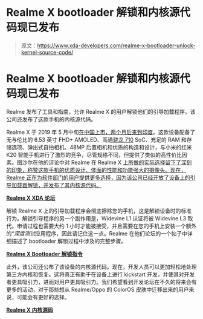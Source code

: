 # Realme X bootloader 解锁和内核源代码现已发布

> 原文：<https://www.xda-developers.com/realme-x-bootloader-unlock-kernel-source-code/>

# Realme X bootloader 解锁和内核源代码现已发布

Realme 发布了工具和指南，允许 Realme X 的用户解锁他们的引导加载程序。该公司还发布了这款手机的内核源代码。

Realme X 于 2019 年 5 月中旬[在中国上市，](https://www.xda-developers.com/realme-x-pop-up-camera-in-display-fingerprint-vooc-snapdragon-710/)[两个月后来到印度](https://www.xda-developers.com/realme-x-india-pop-up-camera-notchless-48mp-3i/)。这款设备配备了无与伦比的 6.53 英寸 FHD+ AMOLED、高通[骁龙 710](https://www.xda-developers.com/tag/qualcomm-snapdragon-710/) SoC、充足的 RAM 和存储选项、弹出式自拍相机、48MP 后置相机和优质的构造和设计，与小米的红米 K20 智能手机进行了激烈的竞争，尽管规格不同，但提供了类似的高性价比因素。图沙尔在他的评论中对 Realme 在 Realme X [上所做的实际选择留下了深刻的印象，称赞这款手机的优质设计、体面的性能和功能强大的摄像头。现在，Realme 正在为软件部门的用户提供更多选择，因为该公司已经开放了设备上的引导加载器解锁，并发布了其内核源代码。](https://www.xda-developers.com/realme-x-review-premium-affordable/)

**[Realme X XDA 论坛](https://forum.xda-developers.com/realme-x)**

解锁 Realme X 上的引导加载程序会彻底擦除您的手机，这是解锁设备时的标准行为。解锁引导程序的另一个副作用是，Widevine L1 认证将被 Widevine L3 取代。申请过程也需要大约 1 小时才能被接受，并且需要在您的手机上安装一个额外的“*深度测试*应用程序，因此请记住这一点。Realme 在他们论坛的一个帖子中详细描述了 bootloader 解锁过程中涉及的完整步骤。

**[Realme X Bootloader 解锁指令](https://c.realme.com/in/post-details/1167251892128972800)**

此外，该公司还公布了该设备的内核源代码。现在，开发人员可以更加轻松地处理第三方内核和恢复。这将真正有助于在设备上进行 kickstart 开发，并使其对开发者更具吸引力，进而对用户更具吸引力。我们希望看到开发论坛在不久的将来会有更多的活动，对于那些想从 Realme/Oppo 的 ColorOS 皮肤中迁移出来的用户来说，可能会有更好的选择。

**[Realme X 内核源码](https://github.com/realme-kernel-opensource/realmeX-kernel-source)**